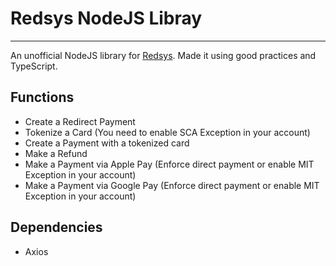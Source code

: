 # Redsys NodeJS Libray
---

An unofficial NodeJS library for [Redsys](https://www.redsys.es/). Made it using good practices and TypeScript.

## Functions
- Create a Redirect Payment
- Tokenize a Card (You need to enable SCA Exception in your account)
- Create a Payment with a tokenized card
- Make a Refund
- Make a Payment via Apple Pay (Enforce direct payment or enable MIT Exception in your account)
- Make a Payment via Google Pay (Enforce direct payment or enable MIT Exception in your account)

## Dependencies
- Axios